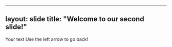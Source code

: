 ----
layout: slide
title: "Welcome to our second slide!"
--------
Your text
Use the left arrow to go back!
